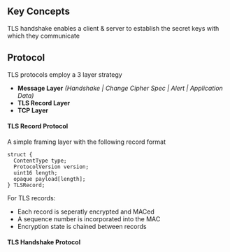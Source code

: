 ## Key Concepts

TLS handshake enables a client & server to establish the secret keys with which they communicate

## Protocol

TLS protocols employ a 3 layer strategy

* **Message Layer** _(Handshake | Change Cipher Spec | Alert | Application Data)_
* **TLS Record Layer**
* **TCP Layer**

#### TLS Record Protocol

A simple framing layer with the following record format
```
struct {
  ContentType type;
  ProtocolVersion version;
  uint16 length;
  opaque payload[length];
} TLSRecord;
```

For TLS records:
* Each record is seperatly encrypted and MACed
* A sequence number is incorporated into the MAC
* Encryption state is chained between records

#### TLS Handshake Protocol
